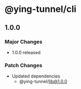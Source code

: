 # @ying-tunnel/cli

## 1.0.0

### Major Changes

- 1.0.0 released

### Patch Changes

- Updated dependencies
  - @ying-tunnel/lib@1.0.0

